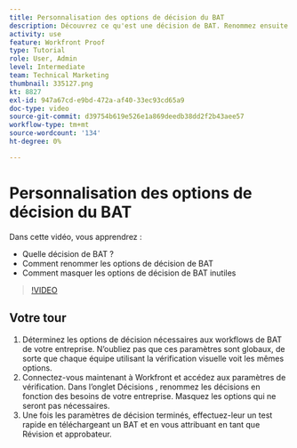 ```yaml
---
title: Personnalisation des options de décision du BAT
description: Découvrez ce qu'est une décision de BAT. Renommez ensuite les options de décision du BAT et masquez les options inutiles dans les configurations du système de vérification.
activity: use
feature: Workfront Proof
type: Tutorial
role: User, Admin
level: Intermediate
team: Technical Marketing
thumbnail: 335127.png
kt: 8827
exl-id: 947a67cd-e9bd-472a-af40-33ec93cd65a9
doc-type: video
source-git-commit: d39754b619e526e1a869deedb38dd2f2b43aee57
workflow-type: tm+mt
source-wordcount: '134'
ht-degree: 0%

---
```


# Personnalisation des options de décision du BAT

Dans cette vidéo, vous apprendrez :

* Quelle décision de BAT ?
* Comment renommer les options de décision de BAT
* Comment masquer les options de décision de BAT inutiles

>[!VIDEO](https://video.tv.adobe.com/v/335127/?quality=12)

## Votre tour

1. Déterminez les options de décision nécessaires aux workflows de BAT de votre entreprise. N’oubliez pas que ces paramètres sont globaux, de sorte que chaque équipe utilisant la vérification visuelle voit les mêmes options.
1. Connectez-vous maintenant à Workfront et accédez aux paramètres de vérification. Dans l’onglet Décisions , renommez les décisions en fonction des besoins de votre entreprise. Masquez les options qui ne seront pas nécessaires.
1. Une fois les paramètres de décision terminés, effectuez-leur un test rapide en téléchargeant un BAT et en vous attribuant en tant que Révision et approbateur.


<!--
Lean More URLs
-->
